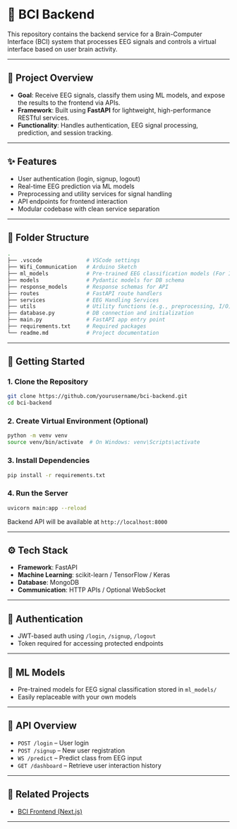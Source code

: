 # 🧠 BCI Backend

This repository contains the backend service for a Brain-Computer Interface (BCI) system that processes EEG signals and controls a virtual interface based on user brain activity.

---

## 📌 Project Overview

- **Goal**: Receive EEG signals, classify them using ML models, and expose the results to the frontend via APIs.
- **Framework**: Built using **FastAPI** for lightweight, high-performance RESTful services.
- **Functionality**: Handles authentication, EEG signal processing, prediction, and session tracking.

---

## ✨ Features

- User authentication (login, signup, logout)
- Real-time EEG prediction via ML models
- Preprocessing and utility services for signal handling
- API endpoints for frontend interaction
- Modular codebase with clean service separation

---

## 📂 Folder Structure

```bash
.
├── .vscode              # VSCode settings
├── Wifi_Communication   # Arduino Sketch
├── ml_models            # Pre-trained EEG classification models (For Indivitual Users)
├── models               # Pydantic models for DB schema
├── response_models      # Response schemas for API
├── routes               # FastAPI route handlers
├── services             # EEG Handling Services
├── utils                # Utility functions (e.g., preprocessing, I/O)
├── database.py          # DB connection and initialization
├── main.py              # FastAPI app entry point
├── requirements.txt     # Required packages
└── readme.md            # Project documentation
```

---

## 🚀 Getting Started

### 1. Clone the Repository

```bash
git clone https://github.com/yourusername/bci-backend.git
cd bci-backend
```

### 2. Create Virtual Environment (Optional)

```bash
python -m venv venv
source venv/bin/activate  # On Windows: venv\Scripts\activate
```

### 3. Install Dependencies

```bash
pip install -r requirements.txt
```

### 4. Run the Server

```bash
uvicorn main:app --reload
```

Backend API will be available at `http://localhost:8000`

---

## ⚙️ Tech Stack

- **Framework**: FastAPI
- **Machine Learning**: scikit-learn / TensorFlow / Keras
- **Database**: MongoDB
- **Communication**: HTTP APIs / Optional WebSocket

---

## 🔐 Authentication

- JWT-based auth using `/login`, `/signup`, `/logout`
- Token required for accessing protected endpoints

---

## 🧠 ML Models

- Pre-trained models for EEG signal classification stored in `ml_models/`
- Easily replaceable with your own models

---

## 📄 API Overview

- `POST /login` – User login
- `POST /signup` – New user registration
- `WS /predict` – Predict class from EEG input
- `GET /dashboard` – Retrieve user interaction history

---

## 🧠 Related Projects

- [BCI Frontend (Next.js)](https://github.com/yourusername/bci-frontend)

---

